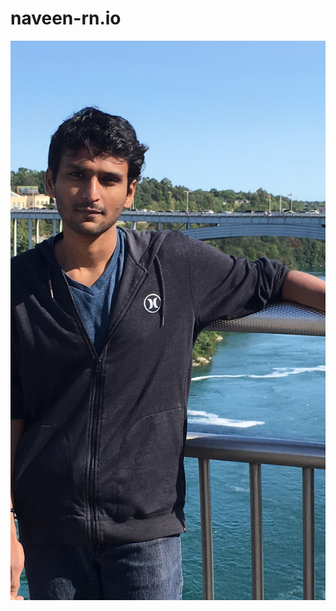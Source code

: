 # naveen-rn.io
![My Profile Page](https://github.com/naveen-rn/naveen-rn.github.io/blob/master/image/profile.jpg)

